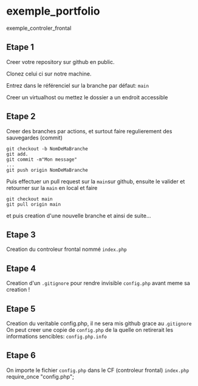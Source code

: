 # exemple_portfolio
exemple_controler_frontal 

## Etape 1
Creer votre repository sur github en public.

Clonez celui ci sur notre machine.

Entrez dans le référenciel sur la branche par défaut: `main`

Creer un virtualhost ou mettez le dossier a un endroit accessible

## Etape 2 
Creer des branches par actions, et surtout faire regulierement des sauvegardes (commit)

    git checkout -b NomDeMaBranche
    git add.
    git commit -m"Mon message"
    ...
    git push origin NomDeMaBranche

Puis effectuer un pull request sur la `main`sur github, ensuite le valider et retourner sur la `main` en local et faire 

    git checkout main 
    git pull origin main

et puis creation d'une nouvelle branche et ainsi de suite...

## Etape 3
Creation du controleur frontal nommé `index.php`

## Etape 4
Creation d'un `.gitignore` pour rendre invisible `config.php` avant meme sa creation !

## Etape 5
Creation du veritable config.php, il ne sera mis github grace au .`gitignore`
On peut creer une copie de `config.php` de la quelle on retirerait les informations sencibles: `config.php.info`

## Etape 6

On importe le fichier `config.php` dans le CF (controleur frontal) `index.php`
    require_once "config.php";